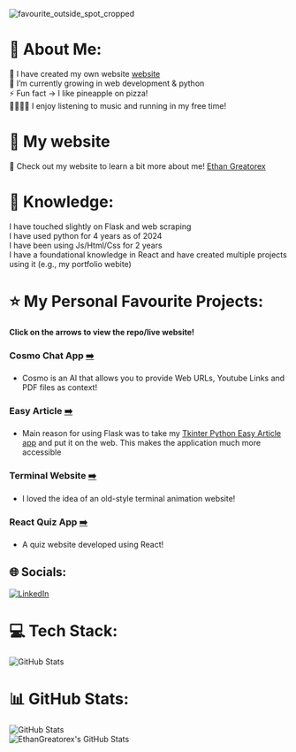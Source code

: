 
![favourite_outside_spot_cropped](https://github.com/user-attachments/assets/5e5feeb1-e78c-44fd-957c-179e92c86e02)


# 💫 About Me:
🔭 I have created my own website <a href="https://ethangreatorex.github.io/ReactPortfolio/" target="_blank">website</a><br>🌱 I’m currently growing in web development & python<br>⚡ Fun fact -> I like pineapple on pizza! <br>🎵🏃‍♂️‍➡️ I enjoy listening to music  and running  in my free time!

# 🚀 My website
🚀 Check out my website to learn a bit more about me! 
<a href="https://ethangreatorex.github.io/ReactPortfolio/">Ethan Greatorex</a>

# 📕 Knowledge:
I have touched slightly on Flask and web scraping <br>
I have used python for 4 years as of 2024<br>
I have been using Js/Html/Css for 2 years<br>
I have a foundational knowledge in React and have created multiple projects using it (e.g., my portfolio webite)

# ⭐ My Personal Favourite Projects:
**Click on the arrows to view the repo/live website!**
### Cosmo Chat App <a href="https://github.com/EthanGreatorex/CosmoAI" target="blank">➡️</a><br>
- Cosmo is an AI that allows you to provide Web URLs, Youtube Links and PDF files as context!
### Easy Article <a href="https://github.com/EthanGreatorex/EasyArticleFlaskAPP" target="blank">➡️</a><br>
- Main reason for using Flask was to take my <a href="https://github.com/EthanGreatorex/Tkinter" target="_blank">Tkinter Python Easy Article app</a> and put it on the web. This makes the application much more accessible<br>
### Terminal Website <a href="https://ethangreatorex.github.io/TerminalWebsiteV2" target="blank">➡️</a><br>
- I loved the idea of an old-style terminal animation website!<br>
### React Quiz App <a href="https://github.com/EthanGreatorex/ReactQuizApp" target="blank">➡️</a>
- A quiz website developed using React!

## 🌐 Socials:
[![LinkedIn](https://img.shields.io/badge/LinkedIn-%230077B5.svg?logo=linkedin&logoColor=white)](https://linkedin.com/in/ethan-greatorex-240983327/) 

# 💻 Tech Stack:
![GitHub Stats](https://github-readme-stats.vercel.app/api/top-langs/?username=EthanGreatorex&theme=ayu-mirage&show_icons=true&hide_border=true&layout=compact)

# 📊 GitHub Stats:
![GitHub Stats](https://github-readme-stats.vercel.app/api?username=EthanGreatorex&theme=ayu-mirage&show_icons=true&hide_border=true&count_private=true)
<br>
<img src="https://streak-stats.demolab.com?user=EthanGreatorex&theme=ayu-mirage&hide_border=true" alt="EthanGreatorex's GitHub Stats" />


<!-- Proudly created with GPRM ( https://gprm.itsvg.in ) -->
